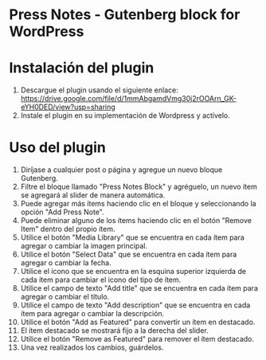 # Press Notes - Gutenberg block for WordPress

# Instalación del plugin
1. Descargue el plugin usando el siguiente enlace: https://drive.google.com/file/d/1mmAbgamdVmg30j2rOOArn_GK-eYH0DED/view?usp=sharing
2. Instale el plugin en su implementación de Wordpress y actívelo.

# Uso del plugin
1. Diríjase a cualquier post o página y agregue un nuevo bloque Gutenberg.
2. Filtre el bloque llamado "Press Notes Block" y agréguelo, un nuevo ítem se agregará al slider de manera automática.
3. Puede agregar más ítems haciendo clic en el bloque y seleccionando la opción "Add Press Note".
4. Puede eliminar alguno de los ítems haciendo clic en el botón "Remove Item" dentro del propio ítem.
5. Utilice el botón "Media Library" que se encuentra en cada ítem para agregar o cambiar la imagen principal.
6. Utilice el botón "Select Data" que se encuentra en cada ítem para agregar o cambiar la fecha.
7. Utilice el ícono que se encuentra en la esquina superior izquierda de cada ítem para cambiar el icono del tipo de ítem.
8. Utilice el campo de texto "Add title" que se encuentra en cada ítem para agregar o cambiar el título.
9. Utilice el campo de texto "Add description" que se encuentra en cada ítem para agregar o cambiar la descripción.
10. Utilice el botón "Add as Featured" para convertir un ítem en destacado.
11. El ítem destacado se mostrará fijo a la derecha del slider.
12. Utilice el botón "Remove as Featured" para remover el ítem destacado.
13. Una vez realizados los cambios, guárdelos.